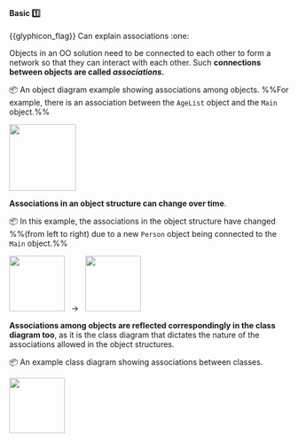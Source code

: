 <div id="title">

#### Basic :one:

</div>
<span id="outcomes">{{glyphicon_flag}} Can explain associations :one:</span>

<div id="body">

Objects in an OO solution need to be connected to each other to form a network so that they can interact with each other. Such **connections between objects are called _associations_.**

<panel src="../../../uml/objectDiagrams/associations/what/unit-inElsewhere-asFlat.md#title-and-body" boilerplate header="{{glyphicon_education}} Tools → UML → Object Diagrams → Associations → What" expanded />

<p/>

<tip-box>

:package: An object diagram example showing associations among objects. %%For example, there is an association between the `AgeList` object and the `Main` object.%%

<img src="{{baseUrl}}/oopDesign/associations/basic/images/completeStructure.png" height="120" />

</tip-box>

**Associations in an object structure can change over time**.

<tip-box>

:package: In this example, the associations in the object structure have changed %%(from left to right) due to a new `Person` object being connected to the `Main` object.%%

<img src="{{baseUrl}}/oopDesign/associations/basic/images/ageListCalculator.png" height="100" /> &nbsp; → &nbsp; 
<img src="{{baseUrl}}/oopDesign/associations/basic/images/ageListCalculatorAdam.png" height="100" />

</tip-box>

**Associations among objects are reflected correspondingly in the class diagram too**, as it is the class diagram that dictates the nature of the associations allowed in the object structures.

<panel src="../../../uml/classDiagrams/associations/basic/unit-inElsewhere-asFlat.md#title-and-body" boilerplate header="{{glyphicon_education}} Tools → UML → Class Diagrams → Associations → Basic" expanded/>

<tip-box> 

:package: An example class diagram showing associations between classes.

<img src="{{baseUrl}}/oopDesign/associations/basic/images/ageListCalculatorPerson.png" height="100" />
<p/>

</tip-box>

<panel src="../../../uml/classDiagrams/associations/roles/unit-inElsewhere-asFlat.md#title-and-body" boilerplate header="{{glyphicon_education}} Tools → UML → Class Diagrams → Associations → Roles" expanded />
<panel src="../../../uml/classDiagrams/associations/labels/unit-inElsewhere-asFlat.md#title-and-body" boilerplate header="{{glyphicon_education}} Tools → UML → Class Diagrams → Associations → Labels" expanded />



</div>

<div id="extras">
</div>